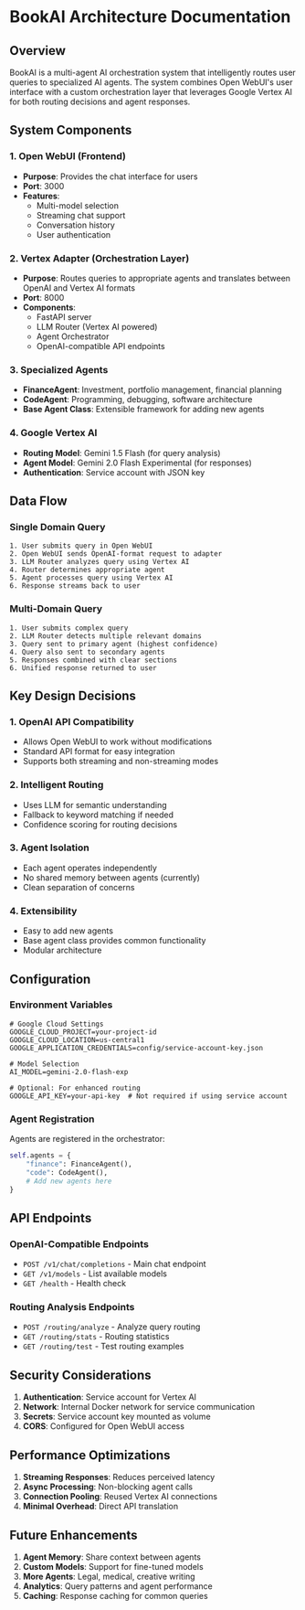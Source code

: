 # BookAI Architecture Documentation

## Overview

BookAI is a multi-agent AI orchestration system that intelligently routes user queries to specialized AI agents. The system combines Open WebUI's user interface with a custom orchestration layer that leverages Google Vertex AI for both routing decisions and agent responses.

## System Components

### 1. Open WebUI (Frontend)
- **Purpose**: Provides the chat interface for users
- **Port**: 3000
- **Features**: 
  - Multi-model selection
  - Streaming chat support
  - Conversation history
  - User authentication

### 2. Vertex Adapter (Orchestration Layer)
- **Purpose**: Routes queries to appropriate agents and translates between OpenAI and Vertex AI formats
- **Port**: 8000
- **Components**:
  - FastAPI server
  - LLM Router (Vertex AI powered)
  - Agent Orchestrator
  - OpenAI-compatible API endpoints

### 3. Specialized Agents
- **FinanceAgent**: Investment, portfolio management, financial planning
- **CodeAgent**: Programming, debugging, software architecture
- **Base Agent Class**: Extensible framework for adding new agents

### 4. Google Vertex AI
- **Routing Model**: Gemini 1.5 Flash (for query analysis)
- **Agent Model**: Gemini 2.0 Flash Experimental (for responses)
- **Authentication**: Service account with JSON key

## Data Flow

### Single Domain Query
```
1. User submits query in Open WebUI
2. Open WebUI sends OpenAI-format request to adapter
3. LLM Router analyzes query using Vertex AI
4. Router determines appropriate agent
5. Agent processes query using Vertex AI
6. Response streams back to user
```

### Multi-Domain Query
```
1. User submits complex query
2. LLM Router detects multiple relevant domains
3. Query sent to primary agent (highest confidence)
4. Query also sent to secondary agents
5. Responses combined with clear sections
6. Unified response returned to user
```

## Key Design Decisions

### 1. OpenAI API Compatibility
- Allows Open WebUI to work without modifications
- Standard API format for easy integration
- Supports both streaming and non-streaming modes

### 2. Intelligent Routing
- Uses LLM for semantic understanding
- Fallback to keyword matching if needed
- Confidence scoring for routing decisions

### 3. Agent Isolation
- Each agent operates independently
- No shared memory between agents (currently)
- Clean separation of concerns

### 4. Extensibility
- Easy to add new agents
- Base agent class provides common functionality
- Modular architecture

## Configuration

### Environment Variables
```env
# Google Cloud Settings
GOOGLE_CLOUD_PROJECT=your-project-id
GOOGLE_CLOUD_LOCATION=us-central1
GOOGLE_APPLICATION_CREDENTIALS=config/service-account-key.json

# Model Selection
AI_MODEL=gemini-2.0-flash-exp

# Optional: For enhanced routing
GOOGLE_API_KEY=your-api-key  # Not required if using service account
```

### Agent Registration
Agents are registered in the orchestrator:
```python
self.agents = {
    "finance": FinanceAgent(),
    "code": CodeAgent(),
    # Add new agents here
}
```

## API Endpoints

### OpenAI-Compatible Endpoints
- `POST /v1/chat/completions` - Main chat endpoint
- `GET /v1/models` - List available models
- `GET /health` - Health check

### Routing Analysis Endpoints
- `POST /routing/analyze` - Analyze query routing
- `GET /routing/stats` - Routing statistics
- `GET /routing/test` - Test routing examples

## Security Considerations

1. **Authentication**: Service account for Vertex AI
2. **Network**: Internal Docker network for service communication
3. **Secrets**: Service account key mounted as volume
4. **CORS**: Configured for Open WebUI access

## Performance Optimizations

1. **Streaming Responses**: Reduces perceived latency
2. **Async Processing**: Non-blocking agent calls
3. **Connection Pooling**: Reused Vertex AI connections
4. **Minimal Overhead**: Direct API translation

## Future Enhancements

1. **Agent Memory**: Share context between agents
2. **Custom Models**: Support for fine-tuned models
3. **More Agents**: Legal, medical, creative writing
4. **Analytics**: Query patterns and agent performance
5. **Caching**: Response caching for common queries